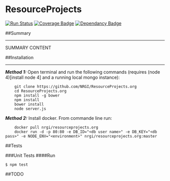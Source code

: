 ResourceProjects
===================
[![Run Status](https://api.shippable.com/projects/57193cf42a8192902e1d7e88/badge?branch=master)](https://app.shippable.com/projects/55159b755ab6cc1352ad63c5)
[![Coverage Badge](https://api.shippable.com/projects/57193cf42a8192902e1d7e88/coverageBadge?branch=master)](https://app.shippable.com/projects/55159b755ab6cc1352ad63c5)
[![Dependancy Badge](https://david-dm.org/nrgi/resourceprojects.org.svg)](https://david-dm.org/nrgi/resourceprojects.org.svg)

##Summary
***
SUMMARY CONTENT


##Installation
***
***Method 1:*** Open terminal and run the following commands (requires (node 4)[install node 4] and a running local mongo instance):

		git clone https://github.com/NRGI/ResourceProjects.org
		cd ResourceProjects.org
		npm install -g bower
		npm install
		bower install
		node server.js


***Method 2:***  Install docker. From commande line run:

		docker pull nrgi/resourceprojects.org
		docker run -d -p 80:80 -e DB_ID="<db user name>" -e DB_KEY="<db pass>" -e NODE_ENV="<environment>" nrgi/resourceprojects.org:master

##Tests

###Unit Tests
####Run
```
$ npm test
```

##TODO
